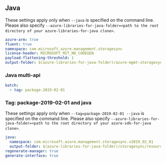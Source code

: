 ## Java

These settings apply only when `--java` is specified on the command line.
Please also specify `--azure-libraries-for-java-folder=<path to the root directory of your azure-libraries-for-java clone>`.

``` yaml $(java)
azure-arm: true
fluent: true
namespace: com.microsoft.azure.management.storagesync
license-header: MICROSOFT_MIT_NO_CODEGEN
payload-flattening-threshold: 1
output-folder: $(azure-libraries-for-java-folder)/azure-mgmt-storagesync
```

### Java multi-api

``` yaml $(java) && $(multiapi)
batch:
  - tag: package-2019-02-01
```

### Tag: package-2019-02-01 and java

These settings apply only when `--tag=package-2019-02-01 --java` is specified on the command line.
Please also specify `--azure-libraries-for-java-folder=<path to the root directory of your azure-sdk-for-java clone>`.

``` yaml $(tag) == 'package-2019-02-01' && $(java) && $(multiapi)
java:
  namespace: com.microsoft.azure.management.storagesync.v2019_02_01
  output-folder: $(azure-libraries-for-java-folder)/storagesync/resource-manager/v2019_02_01
regenerate-manager: true
generate-interface: true
```